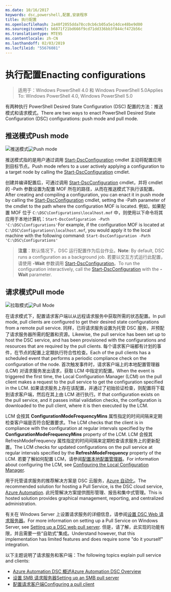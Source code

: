 ```yaml
---
ms.date: 10/16/2017
keywords: dsc,powershell,配置,安装程序
title: 执行配置
ms.openlocfilehash: 2a40f2055dda78cc0cb6cb05a5e14dce48be9d00
ms.sourcegitcommit: b6871f21bd666f9cd71dd336bb3f844cf472b56c
ms.translationtype: MTE95
ms.contentlocale: zh-CN
ms.lasthandoff: 02/03/2019
ms.locfileid: "55676081"
---
```

# <a name="enacting-configurations"></a><span data-ttu-id="81d2f-103">执行配置</span><span class="sxs-lookup"><span data-stu-id="81d2f-103">Enacting configurations</span></span>

><span data-ttu-id="81d2f-104">适用于：Windows PowerShell 4.0 和 Windows PowerShell 5.0</span><span class="sxs-lookup"><span data-stu-id="81d2f-104">Applies To: Windows PowerShell 4.0, Windows PowerShell 5.0</span></span>

<span data-ttu-id="81d2f-105">有两种执行 PowerShell Desired State Configuration (DSC) 配置的方法：推送模式和请求模式。</span><span class="sxs-lookup"><span data-stu-id="81d2f-105">There are two ways to enact PowerShell Desired State Configuration (DSC) configurations: push mode and pull mode.</span></span>

## <a name="push-mode"></a><span data-ttu-id="81d2f-106">推送模式</span><span class="sxs-lookup"><span data-stu-id="81d2f-106">Push mode</span></span>

<span data-ttu-id="81d2f-107">![推送模式](../images/pushModel.png "推送模式的工作原理")</span><span class="sxs-lookup"><span data-stu-id="81d2f-107">![Push mode](../images/pushModel.png "How push mode works")</span></span>

<span data-ttu-id="81d2f-108">推送模式指的是用户通过调用 [Start-DscConfiguration](/powershell/module/psdesiredstateconfiguration/start-dscconfiguration) cmdlet 主动将配置应用到目标节点。</span><span class="sxs-lookup"><span data-stu-id="81d2f-108">Push mode refers to a user actively applying a configuration to a target node by calling the [Start-DscConfiguration](/powershell/module/psdesiredstateconfiguration/start-dscconfiguration) cmdlet.</span></span>

<span data-ttu-id="81d2f-109">创建并编译配置后，可通过调用 [Start-DscConfiguration](/powershell/module/psdesiredstateconfiguration/start-dscconfiguration) cmdlet，并将 cmdlet 的 -Path 参数设置为配置 MOF 所在的路径，从而在推送模式下执行该配置。</span><span class="sxs-lookup"><span data-stu-id="81d2f-109">After creating and compiling a configuration, you can enact it in push mode by calling the [Start-DscConfiguration](/powershell/module/psdesiredstateconfiguration/start-dscconfiguration) cmdlet, setting the -Path parameter of the cmdlet to the path where the configuration MOF is located.</span></span>
<span data-ttu-id="81d2f-110">例如，如果配置 MOF 位于 `C:\DSC\Configurations\localhost.mof` 中，则使用以下命令将其应用于本地计算机：`Start-DscConfiguration -Path 'C:\DSC\Configurations'`</span><span class="sxs-lookup"><span data-stu-id="81d2f-110">For example, if the configuration MOF is located at `C:\DSC\Configurations\localhost.mof`, you would apply it to the local machine with the following command: `Start-DscConfiguration -Path 'C:\DSC\Configurations'`</span></span>

> <span data-ttu-id="81d2f-111">__注意__：默认情况下，DSC 运行配置作为后台作业。</span><span class="sxs-lookup"><span data-stu-id="81d2f-111">__Note__: By default, DSC runs a configuration as a background job.</span></span> <span data-ttu-id="81d2f-112">若要以交互方式运行此配置，请使用 __-Wait__ 参数调用 [Start-DscConfiguration](/powershell/module/psdesiredstateconfiguration/start-dscconfiguration)。</span><span class="sxs-lookup"><span data-stu-id="81d2f-112">To run the configuration interactively, call the [Start-DscConfiguration](/powershell/module/psdesiredstateconfiguration/start-dscconfiguration) with the __-Wait__ parameter.</span></span>

## <a name="pull-mode"></a><span data-ttu-id="81d2f-113">请求模式</span><span class="sxs-lookup"><span data-stu-id="81d2f-113">Pull mode</span></span>

<span data-ttu-id="81d2f-114">![拉取模式](../images/pullModel.png "拉取模式的工作原理")</span><span class="sxs-lookup"><span data-stu-id="81d2f-114">![Pull Mode](../images/pullModel.png "How pull mode works")</span></span>

<span data-ttu-id="81d2f-115">在请求模式下，配置请求客户端以从远程请求服务中获取所需的状态配置。</span><span class="sxs-lookup"><span data-stu-id="81d2f-115">In pull mode, pull clients are configured to get their desired state configurations from a remote pull service.</span></span>
<span data-ttu-id="81d2f-116">同样，已将请求服务设置为托管 DSC 服务，并预配了请求服务器所需的配置和资源。</span><span class="sxs-lookup"><span data-stu-id="81d2f-116">Likewise, the pull service has been set up to host the DSC service, and has been provisioned with the configurations and resources that are required by the pull clients.</span></span>
<span data-ttu-id="81d2f-117">每个请求客户端都有计划的事件，在节点的配置上定期执行符合性检查。</span><span class="sxs-lookup"><span data-stu-id="81d2f-117">Each of the pull clients has a scheduled event that performs a periodic compliance check on the configuration of the node.</span></span>
<span data-ttu-id="81d2f-118">首次触发事件时，请求客户端上的本地配置管理器 (LCM) 对请求服务发出请求，获取 LCM 中指定的配置。</span><span class="sxs-lookup"><span data-stu-id="81d2f-118">When the event is triggered the first time, the Local Configuration Manager (LCM) on the pull client makes a request to the pull service to get the configuration specified in the LCM.</span></span>
<span data-ttu-id="81d2f-119">如果请求服务上存在该配置，并通过了初始验证检查，则配置将下载到请求客户端，然后在其上由 LCM 进行执行。</span><span class="sxs-lookup"><span data-stu-id="81d2f-119">If that configuration exists on the pull service, and it passes initial validation checks, the configuration is downloaded to the pull client, where it is then executed by the LCM.</span></span>

<span data-ttu-id="81d2f-120">LCM 会按其 **ConfigurationModeFrequencyMins** 属性指定的时间间隔来定期检查客户端是否符合配置要求。</span><span class="sxs-lookup"><span data-stu-id="81d2f-120">The LCM checks that the client is in compliance with the configuration at regular intervals specified by the **ConfigurationModeFrequencyMins** property of the LCM.</span></span>
<span data-ttu-id="81d2f-121">LCM 会按其 RefreshModeFrequency 属性指定的时间间隔来定期检查请求服务上的更新配置。</span><span class="sxs-lookup"><span data-stu-id="81d2f-121">The LCM checks for updated configurations on the pull service at regular intervals specified by the **RefreshModeFrequency** property of the LCM.</span></span>
<span data-ttu-id="81d2f-122">若要了解如何配置 LCM，请参阅[配置本地配置管理器](../managing-nodes/metaConfig.md)。</span><span class="sxs-lookup"><span data-stu-id="81d2f-122">For information about configuring the LCM, see [Configuring the Local Configuration Manager](../managing-nodes/metaConfig.md).</span></span>

<span data-ttu-id="81d2f-123">用于托管请求服务的推荐解决方案是 DSC 云服务，[Azure 自动化](https://azure.microsoft.com/services/automation/)。</span><span class="sxs-lookup"><span data-stu-id="81d2f-123">The recommended solution for hosting a Pull Service, is the DSC cloud service, [Azure Automation](https://azure.microsoft.com/services/automation/).</span></span>
<span data-ttu-id="81d2f-124">此托管解决方案提供图形管理、报告和集中式管理。</span><span class="sxs-lookup"><span data-stu-id="81d2f-124">This is hosted solution provides graphical management, reporting, and centralized administration.</span></span>

<span data-ttu-id="81d2f-125">有关在 Windows Server 上设置请求服务的详细信息，请参阅[设置 DSC Web 请求服务器](pullServer.md)。</span><span class="sxs-lookup"><span data-stu-id="81d2f-125">For more information on setting up a Pull Service on Windows Server, see [Setting up a DSC web pull server](pullServer.md).</span></span>
<span data-ttu-id="81d2f-126">但是，请了解，此实现的功能有限，并且需要一些“自助式”集成。</span><span class="sxs-lookup"><span data-stu-id="81d2f-126">Understand however, that this implementation has limited features and does require some "do it yourself" integration.</span></span>

<span data-ttu-id="81d2f-127">以下主题说明了请求服务和客户端：</span><span class="sxs-lookup"><span data-stu-id="81d2f-127">The following topics explain pull service and clients:</span></span>

- [<span data-ttu-id="81d2f-128">Azure Automation DSC 概述</span><span class="sxs-lookup"><span data-stu-id="81d2f-128">Azure Automation DSC Overview</span></span>](https://docs.microsoft.com/azure/automation/automation-dsc-overview)
- [<span data-ttu-id="81d2f-129">设置 SMB 请求服务器</span><span class="sxs-lookup"><span data-stu-id="81d2f-129">Setting up an SMB pull server</span></span>](pullServerSMB.md)
- [<span data-ttu-id="81d2f-130">配置请求客户端</span><span class="sxs-lookup"><span data-stu-id="81d2f-130">Configuring a pull client</span></span>](pullClientConfigID.md)

